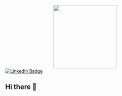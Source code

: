 <div id="header" align="center">
  <img src="https://i.giphy.com/media/v1.Y2lkPTc5MGI3NjExbTd4MzRlZ3d1cWU3ZTJ0dTRva21meWVoYTByaWtuNjA4OG1ibTUwdiZlcD12MV9pbnRlcm5hbF9naWZfYnlfaWQmY3Q9Zw/wwg1suUiTbCY8H8vIA/giphy-downsized-large.gif" width="200"/>
</div>

<div id="badges">
  <a href="https://www.linkedin.com/in/seanxinzhou/">
    <img src="https://img.shields.io/badge/LinkedIn-blue?style=for-the-badge&logo=linkedin&logoColor=white" alt="LinkedIn Badge"/>
  </a>
</div>

## Hi there 👋


<!--
**SeanXZed/SeanXZed** is a ✨ _special_ ✨ repository because its `README.md` (this file) appears on your GitHub profile.

Here are some ideas to get you started:

- 🔭 I’m currently working on ...
- 🌱 I’m currently learning ...
- 👯 I’m looking to collaborate on ...
- 🤔 I’m looking for help with ...
- 💬 Ask me about ...
- 📫 How to reach me: ...
- 😄 Pronouns: ...
- ⚡ Fun fact: ...
-->
